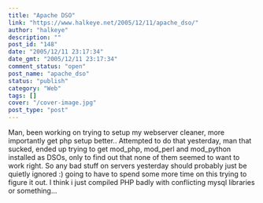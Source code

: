 ```yaml
---
title: "Apache DSO"
link: "https://www.halkeye.net/2005/12/11/apache_dso/"
author: "halkeye"
description: ""
post_id: "148"
date: "2005/12/11 23:17:34"
date_gmt: "2005/12/11 23:17:34"
comment_status: "open"
post_name: "apache_dso"
status: "publish"
category: "Web"
tags: []
cover: "/cover-image.jpg"
post_type: "post"
---
```


Man, been working on trying to setup my webserver cleaner, more importantly get php setup better.. Attempted to do that yesterday, man that sucked, ended up trying to get mod_php, mod_perl and mod_python installed as DSOs, only to find out that none of them seemed to want to work right. So any bad stuff on servers yesterday should probably just be quietly ignored :) going to have to spend some more time on this trying to figure it out. I think i just compiled PHP badly with conflicting mysql libraries or something...
